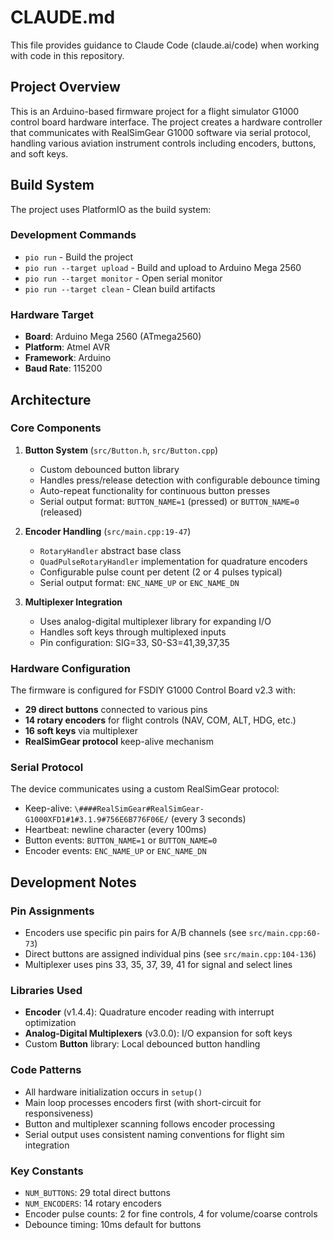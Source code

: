# CLAUDE.md

This file provides guidance to Claude Code (claude.ai/code) when working with code in this repository.

## Project Overview

This is an Arduino-based firmware project for a flight simulator G1000 control board hardware interface. The project creates a hardware controller that communicates with RealSimGear G1000 software via serial protocol, handling various aviation instrument controls including encoders, buttons, and soft keys.

## Build System

The project uses PlatformIO as the build system:

### Development Commands
- `pio run` - Build the project
- `pio run --target upload` - Build and upload to Arduino Mega 2560
- `pio run --target monitor` - Open serial monitor
- `pio run --target clean` - Clean build artifacts

### Hardware Target
- **Board**: Arduino Mega 2560 (ATmega2560)
- **Platform**: Atmel AVR
- **Framework**: Arduino
- **Baud Rate**: 115200

## Architecture

### Core Components

1. **Button System** (`src/Button.h`, `src/Button.cpp`)
   - Custom debounced button library
   - Handles press/release detection with configurable debounce timing
   - Auto-repeat functionality for continuous button presses
   - Serial output format: `BUTTON_NAME=1` (pressed) or `BUTTON_NAME=0` (released)

2. **Encoder Handling** (`src/main.cpp:19-47`)
   - `RotaryHandler` abstract base class
   - `QuadPulseRotaryHandler` implementation for quadrature encoders
   - Configurable pulse count per detent (2 or 4 pulses typical)
   - Serial output format: `ENC_NAME_UP` or `ENC_NAME_DN`

3. **Multiplexer Integration**
   - Uses analog-digital multiplexer library for expanding I/O
   - Handles soft keys through multiplexed inputs
   - Pin configuration: SIG=33, S0-S3=41,39,37,35

### Hardware Configuration

The firmware is configured for FSDIY G1000 Control Board v2.3 with:
- **29 direct buttons** connected to various pins
- **14 rotary encoders** for flight controls (NAV, COM, ALT, HDG, etc.)
- **16 soft keys** via multiplexer
- **RealSimGear protocol** keep-alive mechanism

### Serial Protocol

The device communicates using a custom RealSimGear protocol:
- Keep-alive: `\####RealSimGear#RealSimGear-G1000XFD1#1#3.1.9#756E6B776F06E/` (every 3 seconds)
- Heartbeat: newline character (every 100ms)
- Button events: `BUTTON_NAME=1` or `BUTTON_NAME=0`
- Encoder events: `ENC_NAME_UP` or `ENC_NAME_DN`

## Development Notes

### Pin Assignments
- Encoders use specific pin pairs for A/B channels (see `src/main.cpp:60-73`)
- Direct buttons are assigned individual pins (see `src/main.cpp:104-136`)
- Multiplexer uses pins 33, 35, 37, 39, 41 for signal and select lines

### Libraries Used
- **Encoder** (v1.4.4): Quadrature encoder reading with interrupt optimization
- **Analog-Digital Multiplexers** (v3.0.0): I/O expansion for soft keys
- Custom **Button** library: Local debounced button handling

### Code Patterns
- All hardware initialization occurs in `setup()`
- Main loop processes encoders first (with short-circuit for responsiveness)
- Button and multiplexer scanning follows encoder processing
- Serial output uses consistent naming conventions for flight sim integration

### Key Constants
- `NUM_BUTTONS`: 29 total direct buttons
- `NUM_ENCODERS`: 14 rotary encoders
- Encoder pulse counts: 2 for fine controls, 4 for volume/coarse controls
- Debounce timing: 10ms default for buttons